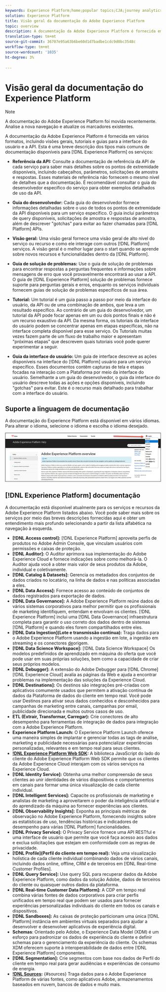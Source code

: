 ```yaml
---
keywords: Experience Platform;home;popular topics;CJA;journey analytics;customer journey analytics;campaign orchestration;orchestration;customer journey;journey;journey orchestration;capability;workflow
solution: Experience Platform
title: Visão geral da documentação do Adobe Experience Platform
topic: overview
description: A documentação da Adobe Experience Platform é fornecida em vários formatos, incluindo visões gerais, tutoriais e guias para a interface do usuário e a API. Esta é uma breve descrição dos tipos mais comuns de documentação disponíveis para os serviços de Experience Platform.
translation-type: tm+mt
source-git-commit: 36707e95a63b6be60d1d7badbe1cdc9d0bc3548c
workflow-type: tm+mt
source-wordcount: '1035'
ht-degree: 3%

---
```



# Visão geral da documentação do Experience Platform

>[!NOTE]
>
>A documentação do Adobe Experience Platform foi movida recentemente. Analise a nova navegação e atualize os marcadores existentes.

A documentação da Adobe Experience Platform é fornecida em vários formatos, incluindo visões gerais, tutoriais e guias para a interface do usuário e a API. Esta é uma breve descrição dos tipos mais comuns de documentação disponíveis para [!DNL Experience Platform] os serviços:

* **Referência da API:** Consulte a documentação de referência da API de cada serviço para saber mais detalhes sobre os pontos de extremidade disponíveis, incluindo cabeçalhos, parâmetros, solicitações de amostra e respostas. Esses materiais de referência não fornecem o mesmo nível de detalhes que a documentação. É recomendável consultar o guia do desenvolvedor específico do serviço para obter exemplos detalhados de uso da API.

* **Guia do desenvolvedor:** Cada guia do desenvolvedor fornece informações detalhadas sobre o uso de todos os pontos de extremidade da API disponíveis para um serviço específico. O guia inclui parâmetros de query disponíveis, solicitações de amostra e respostas de amostra, além de descrever &quot;gotchas&quot; para evitar ao fazer chamadas para [!DNL Platform] APIs.

* **Visão geral:** Uma visão geral fornece uma visão geral de alto nível do serviço ou recurso e como ele interage com outros [!DNL Platform] serviços. A visão geral é o melhor lugar para o start quando se aprende sobre novos recursos e funcionalidades dentro da [!DNL Platform].

* **Guia de solução de problemas:** Use o guia de solução de problemas para encontrar respostas a perguntas frequentes e informações sobre mensagens de erro que você provavelmente encontrará ao usar a API. O guia de [!DNL Experience Platform] solução de problemas fornece suporte para perguntas gerais e erros, enquanto os serviços individuais fornecem guias de solução de problemas específicos de sua área.

* **Tutorial:** Um tutorial é um guia passo a passo por meio da interface do usuário, da API ou de uma combinação de ambos, que leva a um resultado específico. Ao contrário de um guia do desenvolvedor, um tutorial da API pode focar apenas em um ou dois pontos finais e não é um recurso exaustivo da API. Da mesma forma, os tutoriais da interface do usuário podem se concentrar apenas em etapas específicas, não na interface completa disponível para esse serviço. Os Tutorials muitas vezes fazem parte de um fluxo de trabalho maior e apresentam &quot;próximas etapas&quot; que descrevem quais tutoriais você pode querer experimentar a seguir.

* **Guia da interface do usuário:** Um guia de interface descreve as ações disponíveis na interface do [!DNL Platform] usuário para um serviço específico. Esses documentos contêm capturas de tela e etapas focadas na interação com a Plataforma por meio da interface do usuário. Semelhante a um guia do desenvolvedor, o guia da interface do usuário descreve todas as ações e opções disponíveis, incluindo &quot;gotchas&quot; para evitar. Este é o recurso mais detalhado para trabalhar com a interface do usuário.

## Suporte a linguagem de documentação

A documentação do Experience Platform está disponível em vários idiomas. Para alterar o idioma, selecione o idioma e escolha o idioma desejado.

![imagem](../images/overview/lang.jpg)

## [!DNL Experience Platform] documentação

A documentação está disponível atualmente para os serviços e recursos da Adobe Experience Platform listados abaixo. Você pode saber mais sobre os serviços por meio das breves descrições fornecidas aqui e obter um entendimento mais profundo selecionando a partir da lista alfabética na navegação à esquerda.

* **[!DNL Access control]:** [!DNL Experience Platform] aproveita perfis de produtos no Adobe Admin Console, que vinculam usuários com permissões e caixas de proteção.
* **[!DNL Auditor]:** O Auditor aprimora sua implementação do Adobe Experience Cloud e fornece indicações sobre como melhorá-la. O Auditor ajuda você a obter mais valor de seus produtos da Adobe, individual e coletivamente.
* **[!DNL Catalog & Datasets]:** Gerencia os metadados dos conjuntos de dados criados no locatário, na linha de dados e nas políticas associadas a eles.
* **[!DNL Data Access]:** Fornece acesso ao conteúdo de conjuntos de dados registrados para exportação de dados.
* **[!DNL Data Governance]:** A Adobe Experience Platform reúne dados de vários sistemas corporativos para melhor permitir que os profissionais de marketing identifiquem, entendam e envolvam os clientes. [!DNL Experience Platform] inclui uma [!DNL Data Governance] infraestrutura completa para garantir o uso correto dos dados dentro de sistemas [!DNL Platform] e quando eles forem compartilhados entre eles.
* **[!DNL Data Ingestion](Lote e transmissão contínua):** Traga dados para o Adobe Experience Platform usando a ingestão em lote, a ingestão em streaming e os conectores [de](#sources)origem.
* **[!DNL Data Science Workspace]:** [!DNL Data Science Workspace] Os modelos predefinidos de aprendizado em máquina do oferta que você pode usar em suas próprias soluções, bem como a capacidade de criar seus próprios modelos.
* **[!DNL Debugger]:** A extensão do Adobe Debugger para [!DNL Chrome][!DNL Experience Cloud] avalia as páginas da Web e ajuda a encontrar problemas na implementação das soluções da Experience Cloud.
* **[!DNL Destinations]:** Os destinos são integrações pré-criadas com aplicativos comumente usados que permitem a ativação contínua de dados da Plataforma de dados do cliente em tempo real. Você pode usar Destinos para ativar seus dados conhecidos e desconhecidos para campanhas de marketing entre canais, campanhas por email, publicidade direcionada e muitos outros casos de uso.
* **ETL (Extrair, Transformar, Carregar):** Crie conectores de alto desempenho para ferramentas de integração de dados para integração com a Adobe Experience Platform.
* **Experience Platform Launch:** O Experience Platform Launch oferece uma maneira simples de implantar e gerenciar todas as tags de análise, marketing e publicidade necessárias para potencializar experiências personalizadas, relevantes e em tempo real para seus clientes.
* **[!DNL Experience Platform Web SDK](Beta):** A biblioteca JavaScript do lado do cliente do Adobe Experience Platform Web SDK permite que os clientes da Adobe Experience Cloud interajam com os vários serviços na Experience Cloud.
* **[!DNL Identity Service]:** Obtenha uma melhor compreensão de seus clientes ao unir identidades de vários dispositivos e comportamentos em canais para formar uma única visualização de cada cliente individual.
* **[!DNL Intelligent Services]:** Capacite os profissionais de marketing e analistas de marketing a aproveitarem o poder da inteligência artificial e do aprendizado da máquina ao fornecer experiências aos clientes.
* **[!DNL Observability Insights]:** Exponha as principais métricas de observação no Adobe Experience Platform, fornecendo insights sobre as estatísticas de uso, tendências históricas e indicadores de desempenho para várias [!DNL Platform] funcionalidades.
* **[!DNL Privacy Service]:** O Privacy Service fornece uma API RESTful e uma interface de usuário que permite que você faça acesso aos dados e exclua solicitações que estejam em conformidade com as regras de privacidade.
* **[!DNL Profile](Perfil do cliente em tempo real):** Veja uma visualização holística de cada cliente individual combinando dados de vários canais, incluindo dados online, offline, CRM e de terceiros em [!DNL Real-time Customer Profiles].
* **[!DNL Query Service]:** Use query SQL para recuperar dados da Adobe Experience Platform, como dados da solução Adobe, dados de terceiros do cliente ou quaisquer outros dados da plataforma.
* **[!DNL Real-time Customer Data Platform]:** A CDP em tempo real combina várias fontes de dados corporativos para criar perfis unificados em tempo real que podem ser usados para fornecer experiências personalizadas individuais do cliente em todos os canais e dispositivos.
* **[!DNL Sandboxes]:** As caixas de proteção particionam uma única [!DNL Platform] instância em ambientes virtuais separados para ajudar a desenvolver e desenvolver aplicativos de experiência digital.
* **Schemas**: Orientado pelo Adobe, o Experience Data Model (XDM) é um esforço para padronizar os dados de experiência do cliente e definir schemas para o gerenciamento da experiência do cliente. Os schemas XDM oferecem suporte à interoperabilidade de dados entre [!DNL Experience Platform] componentes.
* **[!DNL Segmentation]:** Crie segmentos com base nos dados de Perfil do cliente em tempo real para gerar audiências e experiências de consumo de energia.
* **[!DNL Sources](Conexões):** {#sources} Traga dados para o Adobe Experience Platform de várias fontes, como aplicativos Adobe, armazenamentos baseados em nuvem, bancos de dados e muito mais.
